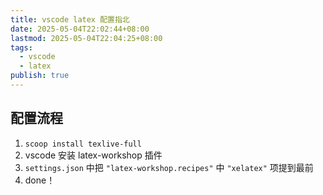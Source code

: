 ```yaml
---
title: vscode latex 配置指北
date: 2025-05-04T22:02:44+08:00
lastmod: 2025-05-04T22:04:25+08:00
tags:
  - vscode
  - latex
publish: true
---
```


## 配置流程

1. `scoop install texlive-full`
2. vscode 安装 latex-workshop 插件
3. `settings.json` 中把 `"latex-workshop.recipes"` 中 `"xelatex"` 项提到最前
4. done！
